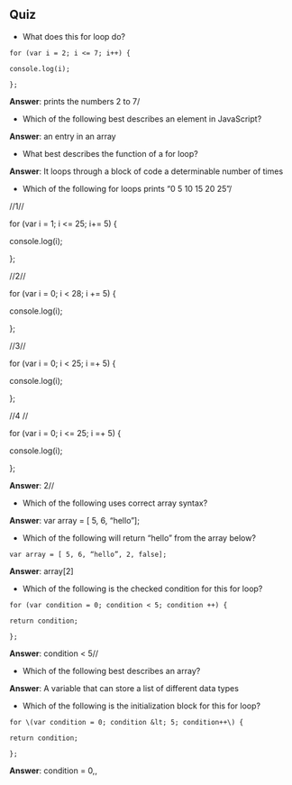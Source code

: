 ## Quiz

* What does this for loop do?

`for (var i = 2; i <= 7; i++) {`

`console.log(i);`

`};`

**Answer**: prints the numbers 2 to 7\/

* Which of the following best describes an element in JavaScript?

**Answer**: an entry in an array

* What best describes the function of a for loop?

**Answer**: It loops through a block of code a determinable number of times

* Which of the following for loops prints “0 5 10 15 20 25”\/

\/\/1\/\/

for \(var i = 1; i &lt;= 25; i+= 5\) {

console.log\(i\);

};

\/\/2\/\/

for \(var i = 0; i &lt; 28; i += 5\) {

console.log\(i\);

};

\/\/3\/\/

for \(var i = 0; i &lt; 25; i =+ 5\) {

console.log\(i\);

};

\/\/4 \/\/

for \(var i = 0; i &lt;= 25; i =+ 5\) {

console.log\(i\);

};

**Answer**: 2\/\/

* Which of the following uses correct array syntax?

**Answer**: var array = \[ 5, 6, “hello”\];

* Which of the following will return “hello” from the array below?

`var array = [ 5, 6, “hello”, 2, false];`

**Answer**: array\[2\]

* Which of the following is the checked condition for this for loop?

`for (var condition = 0; condition < 5; condition ++) {`

`return condition;`

`};`

**Answer**: condition &lt; 5//

- Which of the following best describes an array?

**Answer**: A variable that can store a list of different data types

- Which of the following is the initialization block for this for loop?

```
for \(var condition = 0; condition &lt; 5; condition++\) {

return condition;

};
```

**Answer**: condition = 0,,

